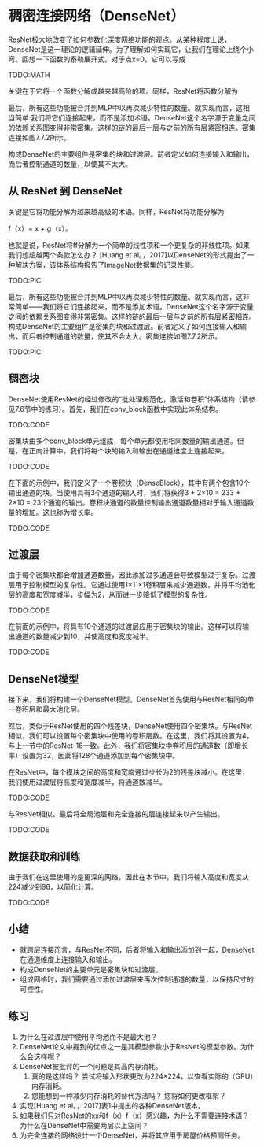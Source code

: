 

<!--
 * @version:
 * @Author:  StevenJokes https://github.com/StevenJokes
 * @Date: 2020-07-17 17:50:48
 * @LastEditors:  StevenJokes https://github.com/StevenJokes
 * @LastEditTime: 2020-08-21 20:45:51
 * @Description:MT, improve
 * @TODO::
 * @Reference:http://preview.d2l.ai/d2l-en/master/chapter_convolutional-modern/densenet.html
 * https://zh.d2l.ai/chapter_convolutional-neural-networks/densenet.html
-->

# 稠密连接网络（DenseNet）

ResNet极大地改变了如何参数化深度网络功能的观点。从某种程度上说，DenseNet是这一理论的逻辑延伸。为了理解如何实现它，让我们在理论上绕个小弯。回想一下函数的泰勒展开式。对于点x=0，它可以写成

TODO:MATH

关键在于它将一个函数分解成越来越高阶的项。同样，ResNet将函数分解为

最后，所有这些功能被合并到MLP中以再次减少特性的数量。就实现而言，这相当简单:我们将它们连接起来，而不是添加术语。DenseNet这个名字源于变量之间的依赖关系图变得非常密集。这样的链的最后一层与之前的所有层紧密相连。密集连接如图7.7.2所示。

构成DenseNet的主要组件是密集的块和过渡层。前者定义如何连接输入和输出，而后者控制通道的数量，以使其不太大。

##  从 ResNet 到 DenseNet

关键是它将功能分解为越来越高级的术语。同样，ResNet将功能分解为

f（x）= x + g（x）。

也就是说，ResNet将ff分解为一个简单的线性项和一个更复杂的非线性项。如果我们想超越两个条款怎么办？ [Huang et al。，2017]以DenseNet的形式提出了一种解决方案，该体系结构报告了ImageNet数据集的记录性能。

TODO:PIC



最后，所有这些功能被合并到MLP中以再次减少特性的数量。就实现而言，这非常简单——我们将它们连接起来，而不是添加术语。DenseNet这个名字源于变量之间的依赖关系图变得非常密集。这样的链的最后一层与之前的所有层紧密相连。构成DenseNet的主要组件是密集的块和过渡层。前者定义了如何连接输入和输出，而后者控制通道的数量，使其不会太大。密集连接如图7.7.2所示。

TODO:PIC

## 稠密块

DenseNet使用ResNet的经过修改的“批处理规范化，激活和卷积”体系结构（请参见7.6节中的练习）。首先，我们在conv_block函数中实现此体系结构。

TODO:CODE

密集块由多个conv_block单元组成，每个单元都使用相同数量的输出通道。但是，在正向计算中，我们将每个块的输入和输出在通道维度上连接起来。

TODO:CODE

在下面的示例中，我们定义了一个卷积块（DenseBlock），其中有两个包含10个输出通道的块。当使用具有3个通道的输入时，我们将获得3 + 2×10 = 233 + 2×10 = 23个通道的输出。卷积块通道的数量控制输出通道数量相对于输入通道数量的增加。这也称为增长率。

TODO:CODE

## 过渡层

由于每个密集块都会增加通道数量，因此添加过多通道会导致模型过于复杂。过渡层用于控制模型的复杂性。它通过使用1×11×1卷积层来减少通道数，并将平均池化层的高度和宽度减半，步幅为2，从而进一步降低了模型的复杂性。

TODO:CODE

在前面的示例中，将具有10个通道的过渡层应用于密集块的输出。这样可以将输出通道的数量减少到10，并使高度和宽度减半。

TODO:CODE

## DenseNet模型

接下来，我们将构建一个DenseNet模型。DenseNet首先使用与ResNet相同的单一卷积层和最大池化层。

然后，类似于ResNet使用的四个残差块，DenseNet使用四个密集块。与ResNet相似，我们可以设置每个密集块中使用的卷积层数。在这里，我们将其设置为4，与上一节中的ResNet-18一致。此外，我们将密集块中卷积层的通道数（即增长率）设置为32，因此将128个通道添加到每个密集块中。

在ResNet中，每个模块之间的高度和宽度通过步长为2的残差块减小。在这里，我们使用过渡层将高度和宽度减半，将通道数减半。

TODO:CODE

与ResNet相似，最后将全局池层和完全连接的层连接起来以产生输出。

TODO:CODE

## 数据获取和训练

由于我们在这里使用的是更深的网络，因此在本节中，我们将输入高度和宽度从224减少到96，以简化计算。

TODO:CODE

## 小结

* 就跨层连接而言，与ResNet不同，后者将输入和输出添加到一起，DenseNet在通道维度上连接输入和输出。
* 构成DenseNet的主要单元是密集块和过渡层。
* 组成网络时，我们需要通过添加过渡层来再次控制通道的数量，以保持尺寸的可控性。

## 练习

1. 为什么在过渡层中使用平均池而不是最大池？
1. DenseNet论文中提到的优点之一是其模型参数小于ResNet的模型参数。为什么会这样呢？
1. DenseNet被批评的一个问题是其高内存消耗。
   1. 真的是这样吗？ 尝试将输入形状更改为224×224，以查看实际的（GPU）内存消耗。
   2. 您能想到一种减少内存消耗的替代方法吗？ 您将如何更改框架？
1. 实现[Huang et al。，2017]表1中提出的各种DenseNet版本。
1. 如果我们只对ResNet的xx和f（x）f（x）感兴趣，为什么不需要连接术语？ 为什么在DenseNet中需要两层以上空间？
1. 为完全连接的网络设计一个DenseNet，并将其应用于房屋价格预测任务。
